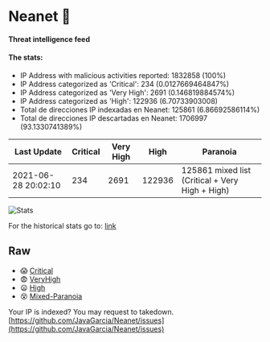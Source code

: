 # Neanet :hocho:
#### Threat intelligence feed
#### The stats:

- IP Address with malicious activities reported: 1832858 (100%)
- IP Address categorized as 'Critical':  234 (0.0127669464847%)
- IP Address categorized as 'Very High':  2691 (0.146819884574%)
- IP Address categorized as 'High':  122936 (6.70733903008)
- Total de direcciones IP indexadas en Neanet:  125861 (6.86692586114%)
- Total de direcciones IP descartadas en Neanet:  1706997 (93.1330741389%)

| Last Update | Critical | Very High | High | Paranoia |
| --- | --- | --- | --- | --- |
| 2021-06-28 20:02:10 | 234 | 2691 | 122936 | 125861 mixed list (Critical + Very High + High)|

![Stats](https://docs.google.com/spreadsheets/d/e/2PACX-1vSnaNMIXVabIpDJjufMlzH7poXnshF3mgd8Is1g9ytUEzVsP5my4Trn8f-xkoLLQ38xpL3HtmUexLo6/pubchart?oid=501124687&format=image)

For the historical stats go to: [link](/stats.csv)
## Raw
- :scream: [Critical](https://raw.githubusercontent.com/JavaGarcia/Neanet/master/blacklists/neanet_critical.txt)
- :fearful: [VeryHigh](https://raw.githubusercontent.com/JavaGarcia/Neanet/master/blacklists/neanet_veryHigh.txtt)
- :frowning: [High](https://raw.githubusercontent.com/JavaGarcia/Neanet/master/blacklists/neanet_high.txt)
- :dizzy_face: [Mixed-Paranoia](https://raw.githubusercontent.com/JavaGarcia/Neanet/master/blacklists/neanet_all.txt)


Your IP is indexed? You may request to takedown. [https://github.com/JavaGarcia/Neanet/issues](https://github.com/JavaGarcia/Neanet/issues)

































































































































































































































































































































































































































































































































































































































































































































































































































































































































































































































































































































































































































































































































































































































































































































































































































































































































































































































































































































































































































































































































































































































































































































































































































































































































































































































































































































































































































































































































































































































































































































































































































































































































































































































































































































































































































































































































































































































































































































































































































































































































































































































































































































































































































































































































































































































































































































































































































































































































































































































































































































































































































































































































































































































































































































































































































































































































































































































































































































































































































































































































































































































































































































































































































































































































































































































































































































































































































































































































































































































































































































































































































































































































































































































































































